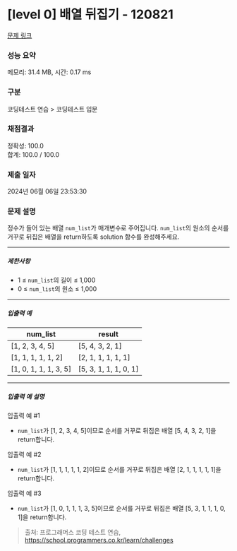 # [level 0] 배열 뒤집기 - 120821 

[문제 링크](https://school.programmers.co.kr/learn/courses/30/lessons/120821) 

### 성능 요약

메모리: 31.4 MB, 시간: 0.17 ms

### 구분

코딩테스트 연습 > 코딩테스트 입문

### 채점결과

정확성: 100.0<br/>합계: 100.0 / 100.0

### 제출 일자

2024년 06월 06일 23:53:30

### 문제 설명

<p>정수가 들어 있는 배열 <code>num_list</code>가 매개변수로 주어집니다. <code>num_list</code>의 원소의 순서를 거꾸로 뒤집은 배열을 return하도록 solution 함수를 완성해주세요.</p>

<hr>

<h5>제한사항</h5>

<ul>
<li>1 ≤ <code>num_list</code>의 길이 ≤ 1,000</li>
<li>0 ≤ <code>num_list</code>의 원소 ≤ 1,000</li>
</ul>

<hr>

<h5>입출력 예</h5>
<table class="table">
        <thead><tr>
<th>num_list</th>
<th>result</th>
</tr>
</thead>
        <tbody><tr>
<td>[1, 2, 3, 4, 5]</td>
<td>[5, 4, 3, 2, 1]</td>
</tr>
<tr>
<td>[1, 1, 1, 1, 1, 2]</td>
<td>[2, 1, 1, 1, 1, 1]</td>
</tr>
<tr>
<td>[1, 0, 1, 1, 1, 3, 5]</td>
<td>[5, 3, 1, 1, 1, 0, 1]</td>
</tr>
</tbody>
      </table>
<hr>

<h5>입출력 예 설명</h5>

<p>입출력 예 #1</p>

<ul>
<li><code>num_list</code>가 [1, 2, 3, 4, 5]이므로 순서를 거꾸로 뒤집은 배열 [5, 4, 3, 2, 1]을 return합니다.</li>
</ul>

<p>입출력 예 #2</p>

<ul>
<li><code>num_list</code>가 [1, 1, 1, 1, 1, 2]이므로 순서를 거꾸로 뒤집은 배열 [2, 1, 1, 1, 1, 1]을 return합니다.</li>
</ul>

<p>입출력 예 #3</p>

<ul>
<li><code>num_list</code>가 [1, 0, 1, 1, 1, 3, 5]이므로 순서를 거꾸로 뒤집은 배열 [5, 3, 1, 1, 1, 0, 1]을 return합니다.</li>
</ul>


> 출처: 프로그래머스 코딩 테스트 연습, https://school.programmers.co.kr/learn/challenges